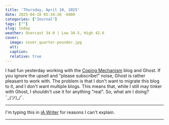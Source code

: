 ```yaml
---
title: 'Thursday, April 10, 2025'
date: 2025-04-10 05:34:26 -0400
categories: ["Journal"]
tags: [""]
slug: today
weather: Overcast 34.0 | Low 34.5, High 42.6
cover: 
  image: cover_quarter-pounder.jpg
  alt: 
  caption: 
  relative: true
---
```


I had fun yesterday working with the [Coping Mechanism](https://copingmechanism.com) blog and Ghost. If you ignore the upsell and "please subscribe!" noise, Ghost is rather pleasant to work with. The problem is that I don't want to migrate this blog to it, and I don't want multiple blogs. This means that, while I still may tinker with Ghost, I shouldn't use it for anything "real". So, what am I doing? ¯\_(ツ)_/¯.

----

I'm typing this in [iA Writer](https://www.ia.net/writer) for reasons I can't explain.

----

